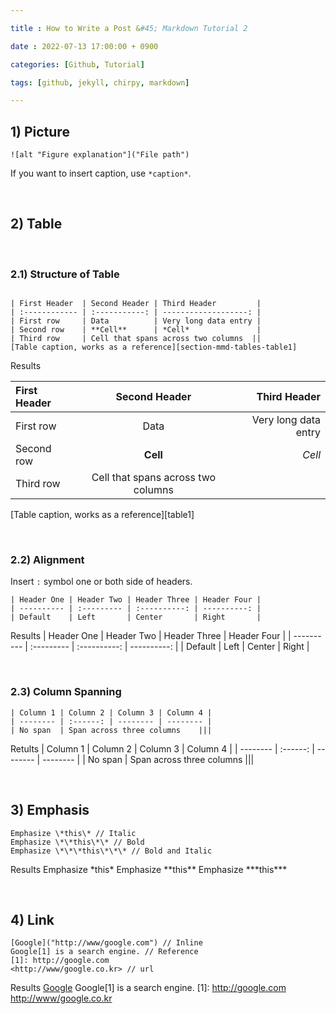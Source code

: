 ```yaml
---

title : How to Write a Post &#45; Markdown Tutorial 2

date : 2022-07-13 17:00:00 + 0900

categories: [Github, Tutorial]

tags: [github, jekyll, chirpy, markdown]

---
```


## 1) Picture 

```
![alt "Figure explanation"]("File path")
```
If you want to insert caption, use `*caption*`.
 
 
 &nbsp;&nbsp;&nbsp;&nbsp;
## 2) Table

&nbsp;
### 2.1) Structure of Table

```

| First Header  | Second Header | Third Header         |
| :------------ | :-----------: | -------------------: |
| First row     | Data          | Very long data entry |
| Second row    | **Cell**      | *Cell*               |
| Third row     | Cell that spans across two columns  ||
[Table caption, works as a reference][section-mmd-tables-table1]
```
Results

| First Header  | Second Header | Third Header         |
| :------------ | :-----------: | -------------------: |
| First row     | Data          | Very long data entry |
| Second row    | **Cell**      | *Cell*               |
| Third row     | Cell that spans across two columns  ||
[Table caption, works as a reference][table1]

&nbsp;
### 2.2) Alignment
Insert `:` symbol one or both side of headers. 

```
| Header One | Header Two | Header Three | Header Four |
| ---------- | :--------- | :----------: | ----------: |
| Default    | Left       | Center       | Right       |
```

Results
| Header One | Header Two | Header Three | Header Four |
| ---------- | :--------- | :----------: | ----------: |
| Default    | Left       | Center       | Right       |

&nbsp;
### 2.3) Column Spanning

```
| Column 1 | Column 2 | Column 3 | Column 4 |
| -------- | :------: | -------- | -------- |
| No span  | Span across three columns    |||
```

Retults
| Column 1 | Column 2 | Column 3 | Column 4 |
| -------- | :------: | -------- | -------- |
| No span  | Span across three columns    |||


&nbsp;&nbsp;&nbsp;&nbsp;
## 3) Emphasis

```
Emphasize \*this\* // Italic
Emphasize \*\*this\*\* // Bold
Emphasize \*\*\*this\*\*\* // Bold and Italic
```
Results
Emphasize \*this\* 
Emphasize \*\*this\*\*
Emphasize \*\*\*this\*\*\* 


&nbsp;&nbsp;&nbsp;&nbsp;
## 4) Link

```
[Google]("http://www/google.com") // Inline
Google[1] is a search engine. // Reference
[1]: http://google.com 
<http://www/google.co.kr> // url
```
Results
[Google]("http://www/google.com") 
Google[1] is a search engine. 
[1]: http://google.com 
<http://www/google.co.kr> 
